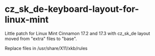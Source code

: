 # cz_sk_de-keyboard-layout-for-linux-mint

Little patch for Linux Mint Cinnamon 17.2 and 17.3 with cz_sk_de layout moved from "extra" files to "base".

Replace files in /usr/share/X11/xkb/rules
